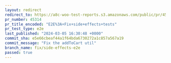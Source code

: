```yaml
---
layout: redirect
redirect_to: https://a8c-woo-test-reports.s3.amazonaws.com/public/pr/45314/e2e/index.html
pr_number: 45314
pr_title_encoded: "E2E%3A+Fix+side+effects+tests"
pr_test_type: e2e
last_published: "2024-03-05 16:30:48 +0000"
commit_sha: e5e66cbeaf44a1f64bda6730272a1c857a567a19
commit_message: "Fix the addToCart util"
branch_name: fix/side-effects-e2e
passed: true
---
```

